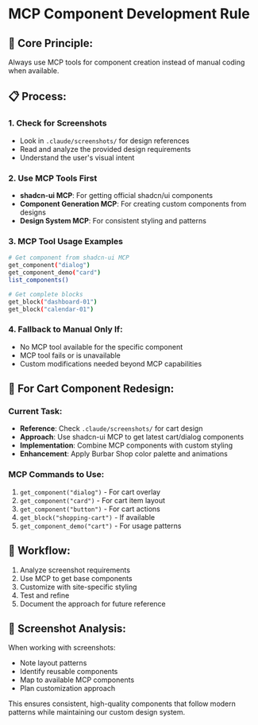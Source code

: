 # MCP Component Development Rule

## 🎯 **Core Principle:**
Always use MCP tools for component creation instead of manual coding when available.

## 📋 **Process:**

### 1. **Check for Screenshots**
- Look in `.claude/screenshots/` for design references
- Read and analyze the provided design requirements
- Understand the user's visual intent

### 2. **Use MCP Tools First**
- **shadcn-ui MCP**: For getting official shadcn/ui components
- **Component Generation MCP**: For creating custom components from designs
- **Design System MCP**: For consistent styling and patterns

### 3. **MCP Tool Usage Examples**
```bash
# Get component from shadcn-ui MCP
get_component("dialog")
get_component_demo("card")
list_components()

# Get complete blocks
get_block("dashboard-01")
get_block("calendar-01")
```

### 4. **Fallback to Manual Only If:**
- No MCP tool available for the specific component
- MCP tool fails or is unavailable
- Custom modifications needed beyond MCP capabilities

## 🎨 **For Cart Component Redesign:**

### Current Task:
- **Reference**: Check `.claude/screenshots/` for cart design
- **Approach**: Use shadcn-ui MCP to get latest cart/dialog components
- **Implementation**: Combine MCP components with custom styling
- **Enhancement**: Apply Burbar Shop color palette and animations

### MCP Commands to Use:
1. `get_component("dialog")` - For cart overlay
2. `get_component("card")` - For cart item layout
3. `get_component("button")` - For cart actions
4. `get_block("shopping-cart")` - If available
5. `get_component_demo("cart")` - For usage patterns

## 🔄 **Workflow:**
1. Analyze screenshot requirements
2. Use MCP to get base components
3. Customize with site-specific styling
4. Test and refine
5. Document the approach for future reference

## 📸 **Screenshot Analysis:**
When working with screenshots:
- Note layout patterns
- Identify reusable components
- Map to available MCP components
- Plan customization approach

This ensures consistent, high-quality components that follow modern patterns while maintaining our custom design system.